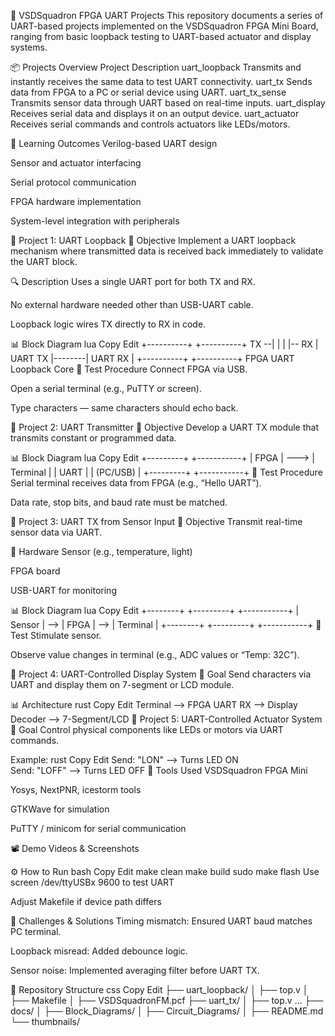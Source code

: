 🔁 VSDSquadron FPGA UART Projects
This repository documents a series of UART-based projects implemented on the VSDSquadron FPGA Mini Board, ranging from basic loopback testing to UART-based actuator and display systems.

📦 Projects Overview
Project	Description
uart_loopback	Transmits and instantly receives the same data to test UART connectivity.
uart_tx	Sends data from FPGA to a PC or serial device using UART.
uart_tx_sense	Transmits sensor data through UART based on real-time inputs.
uart_display	Receives serial data and displays it on an output device.
uart_actuator	Receives serial commands and controls actuators like LEDs/motors.

🧠 Learning Outcomes
Verilog-based UART design

Sensor and actuator interfacing

Serial protocol communication

FPGA hardware implementation

System-level integration with peripherals

📁 Project 1: UART Loopback
🔧 Objective
Implement a UART loopback mechanism where transmitted data is received back immediately to validate the UART block.

🔍 Description
Uses a single UART port for both TX and RX.

No external hardware needed other than USB-UART cable.

Loopback logic wires TX directly to RX in code.


📊 Block Diagram
lua
Copy
Edit
     +----------+        +----------+
TX --|          |        |          |-- RX
     |  UART TX |--------|  UART RX |
     +----------+        +----------+
         FPGA UART Loopback Core
🧪 Test Procedure
Connect FPGA via USB.

Open a serial terminal (e.g., PuTTY or screen).

Type characters — same characters should echo back.

📁 Project 2: UART Transmitter
🔧 Objective
Develop a UART TX module that transmits constant or programmed data.

📊 Block Diagram
lua
Copy
Edit
+---------+      +-----------+
|  FPGA   | ---> | Terminal  |
|  UART   |      | (PC/USB)  |
+---------+      +-----------+
🧪 Test Procedure
Serial terminal receives data from FPGA (e.g., “Hello UART”).

Data rate, stop bits, and baud rate must be matched.

📁 Project 3: UART TX from Sensor Input
🔧 Objective
Transmit real-time sensor data via UART.

🧰 Hardware
Sensor (e.g., temperature, light)

FPGA board

USB-UART for monitoring

📊 Block Diagram
lua
Copy
Edit
+--------+     +---------+     +-----------+
| Sensor | --> |  FPGA   | --> | Terminal  |
+--------+     +---------+     +-----------+
🧪 Test
Stimulate sensor.

Observe value changes in terminal (e.g., ADC values or “Temp: 32C”).

📁 Project 4: UART-Controlled Display System
🎯 Goal
Send characters via UART and display them on 7-segment or LCD module.

📊 Architecture
rust
Copy
Edit
Terminal --> FPGA UART RX --> Display Decoder --> 7-Segment/LCD
📁 Project 5: UART-Controlled Actuator System
🎯 Goal
Control physical components like LEDs or motors via UART commands.

Example:
rust
Copy
Edit
Send: "LON"  --> Turns LED ON  
Send: "LOFF" --> Turns LED OFF
🔧 Tools Used
VSDSquadron FPGA Mini

Yosys, NextPNR, icestorm tools

GTKWave for simulation

PuTTY / minicom for serial communication

📽️ Demo Videos & Screenshots

⚙️ How to Run
bash
Copy
Edit
make clean
make build
sudo make flash
Use screen /dev/ttyUSBx 9600 to test UART

Adjust Makefile if device path differs

📌 Challenges & Solutions
Timing mismatch: Ensured UART baud matches PC terminal.

Loopback misread: Added debounce logic.

Sensor noise: Implemented averaging filter before UART TX.

📁 Repository Structure
css
Copy
Edit
├── uart_loopback/
│   ├── top.v
│   ├── Makefile
│   ├── VSDSquadronFM.pcf
├── uart_tx/
│   ├── top.v
...
├── docs/
│   ├── Block_Diagrams/
│   ├── Circuit_Diagrams/
│   ├── README.md
└── thumbnails/
